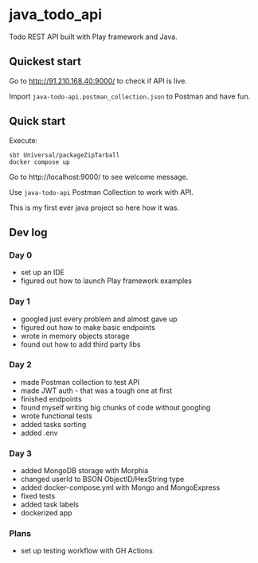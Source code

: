 # java_todo_api

Todo REST API built with Play framework and Java.

## Quickest start

Go to http://91.210.168.40:9000/ to check if API is live.

Import `java-todo-api.postman_collection.json` to Postman and have fun.



## Quick start
Execute:
```shell
sbt Universal/packageZipTarball
docker compose up
```

Go to http://localhost:9000/ to see welcome message.

Use `java-todo-api` Postman Collection to work with API. 



This is my first ever java project so here how it was.

## Dev log

### Day 0

* set up an IDE
* figured out how to launch Play framework examples

### Day 1

* googled just every problem and almost gave up
* figured out how to make basic endpoints
* wrote in memory objects storage
* found out how to add third party libs

### Day 2

* made Postman collection to test API
* made JWT auth - that was a tough one at first
* finished endpoints
* found myself writing big chunks of code without googling
* wrote functional tests
* added tasks sorting
* added .env 

### Day 3

* added MongoDB storage with Morphia
* changed userId to BSON ObjectID/HexString type 
* added docker-compose.yml with Mongo and MongoExpress
* fixed tests
* added task labels
* dockerized app

### Plans

* set up testing workflow with GH Actions
